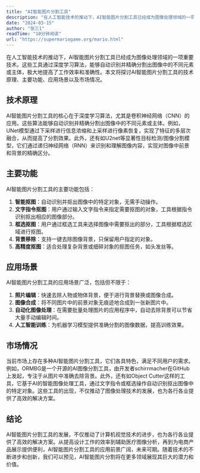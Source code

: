 ```yaml
---
title: "AI智能图片分割工具"
description: "在人工智能技术的推动下，AI智能图片分割工具已经成为图像处理领域的一项重要技术。这些工具通过深度学习算法，能够自动识别并精确分割出图像中的不同元素或主体，极大地提高了工作效率和准确性。本文将探讨AI智能图片分割工具的技术原理、主要功能、应用场景以及市场情况。"
date: "2024-03-15"
author: "张三1"
readTime: "10分钟阅读"
url: "https://supermariogame.org/mario.html"
---
```



在人工智能技术的推动下，AI智能图片分割工具已经成为图像处理领域的一项重要技术。这些工具通过深度学习算法，能够自动识别并精确分割出图像中的不同元素或主体，极大地提高了工作效率和准确性。本文将探讨AI智能图片分割工具的技术原理、主要功能、应用场景以及市场情况。

## 技术原理

AI智能图片分割工具的核心在于深度学习算法，尤其是卷积神经网络（CNN）的应用。这些算法能够自动识别并精确分割出图像中的不同元素或主体。例如，UNet模型通过下采样进行信息浓缩和上采样进行像素恢复，实现了特征的多层次融合，从而提高了分割效果。此外，还有如U2net等显著性目标检测/图像分割模型，它们通过递归神经网络（RNN）来识别和理解图像内容，实现对图像中前景和背景的精确区分。

## 主要功能

AI智能图片分割工具的主要功能包括：

1. **智能抠图**：自动识别并抠出图像中的特定对象，无需手动操作。
2. **文字指令抠图**：用户通过输入文字指令来指定需要抠图的对象，工具根据指令识别抠出相应的图像部分。
3. **框选抠图**：用户通过框选工具来选择图像中需要抠出的部分，工具根据框选区域进行抠图。
4. **背景移除**：支持一键去除图像背景，只保留用户指定的对象。
5. **高精度抠图**：适合处理复杂背景或细碎对象的抠图任务，如头发丝等。

## 应用场景

AI智能图片分割工具的应用场景广泛，包括但不限于：

1. **照片编辑**：快速去除人物或物体背景，便于进行背景替换或图像合成。
2. **图像合成**：将不同图片中的前景对象无痕迹地合成到一张新图片中。
3. **自动化图像处理**：在需要批量处理图片的应用程序中，自动去除背景可以节省大量手动编辑时间。
4. **人工智能训练**：为机器学习模型提供准确分割的图像数据，提高训练效果。

## 市场情况

当前市场上存在多种AI智能图片分割工具，它们各具特色，满足不同用户的需求。例如，ORMBG是一个开源的AI图像分割工具，由开发者schirrmacher在GitHub上发起，专注于从图片中准确去除背景。此外，还有如Object Cutter这样的工具，它基于AI的智能图像处理工具，通过文字指令或框选操作自动识别抠出图像中的特定对象。这些工具的出现，不仅推动了图像处理技术的发展，也为各行各业提供了高效的解决方案。

## 结论

AI智能图片分割工具的发展，不仅推动了计算机视觉技术的进步，也为各行各业提供了高效的解决方案。从提高设计工作的效率到辅助医疗图像分析，再到为电商产品展示提供便利，AI智能图片分割工具的应用前景广阔，未来可期。随着技术的不断进步和创新，我们可以预见，AI智能图片分割将在更多领域展现其巨大的潜力和价值。

